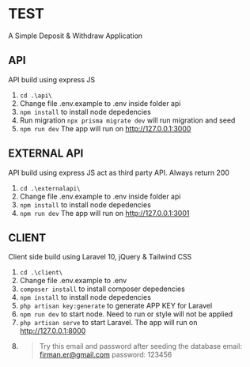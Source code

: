 # TEST
A Simple Deposit & Withdraw Application

## API
API build using express JS

1. `cd .\api\`
2. Change file .env.example to .env inside folder api
3. `npm install` to install node depedencies
4. Run migration `npx prisma migrate dev` will run migration and seed
5. `npm run dev` The app will run on http://127.0.0.1:3000

## EXTERNAL API
API build using express JS act as third party API. Always return 200

1. `cd .\externalapi\`
2. Change file .env.example to .env inside folder api
3. `npm install` to install node depedencies
5. `npm run dev` The app will run on http://127.0.0.1:3001

## CLIENT
Client side build using Laravel 10, jQuery & Tailwind CSS

1. `cd .\client\`
2. Change file .env.example to .env
3. `composer install` to install composer depedencies
4. `npm install` to install node depedencies
5. `php artisan key:generate` to generate APP KEY for Laravel
6. `npm run dev` to start node. Need to run or style will not be applied
7. `php artisan serve` to start Laravel. The app will run on http://127.0.0.1:8000
8. > Try this email and password after seeding the database
   > email: firman.er@gmail.com
   > password: 123456

